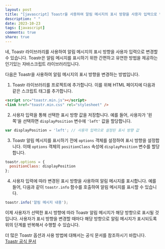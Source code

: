 ```yaml
---
layout: post
title: "[javascript] Toastr을 사용하여 알림 메시지의 표시 방향을 사용자 입력으로 변경할 수 있나요?"
description: " "
date: 2023-10-23
tags: [javascript]
comments: true
share: true
---
```


네, Toastr 라이브러리를 사용하여 알림 메시지의 표시 방향을 사용자 입력으로 변경할 수 있습니다. Toastr은 알림 메시지를 표시하기 위한 간편하고 유연한 방법을 제공하는 인기있는 자바스크립트 라이브러리입니다.

다음은 Toastr을 사용하여 알림 메시지의 표시 방향을 변경하는 방법입니다.

1. Toastr 라이브러리를 프로젝트에 추가합니다. 이를 위해 HTML 페이지에 다음과 같은 스크립트 태그를 추가합니다.

```html
<script src="toastr.min.js"></script>
<link href="toastr.min.css" rel="stylesheet" />
```

2. 사용자 입력을 통해 선택한 표시 방향 값을 저장합니다. 예를 들어, 사용자가 '왼쪽'을 선택하면 `displayPosition` 변수에 `'left'` 값을 할당합니다.

```javascript
var displayPosition = 'left'; // 사용자 입력으로 설정된 표시 방향 값
```

3. Toastr 알림 메시지를 표시하기 전에 `options` 객체를 설정하여 표시 방향을 설정합니다. 이때 `options` 객체의 `positionClass` 속성에 `displayPosition` 변수를 할당합니다.

```javascript
toastr.options = {
  positionClass: displayPosition
};
```

4. 사용자 입력에 따라 변경된 표시 방향을 사용하여 알림 메시지를 표시합니다. 예를 들어, 다음과 같이 `toastr.info` 함수를 호출하여 알림 메시지를 표시할 수 있습니다.

```javascript
toastr.info('알림 메시지 내용');
```

이제 사용자가 선택한 표시 방향에 따라 Toastr 알림 메시지가 해당 방향으로 표시될 것입니다. 사용자가 표시 방향을 변경할 때마다 해당 방향으로 알림 메시지가 표시되도록 위의 단계를 반복해서 수행할 수 있습니다.

더 많은 Toastr 옵션과 사용 방법에 대해서는 공식 문서를 참조하시기 바랍니다. [Toastr 공식 문서](https://github.com/CodeSeven/toastr)